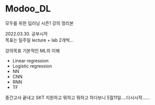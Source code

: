 # Modoo_DL
모두를 위한 딥러닝 시즌1 강의 정리본

2022.03.30. 공부시작  
목표는 일주일 lecture + lab 2개씩...


강의목표
기본적인 ML의 이해
 - Linear regression
 - Logistic regression
 - NN
 - CNN
 - RNN
 - TF

중간고사 끝내고 SKT 지원하고 뭐하고 뭐하고 하다보니 5월11일....다시시작......
